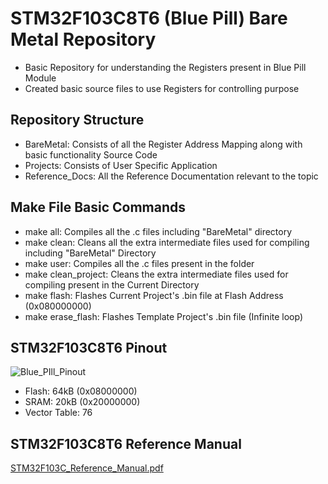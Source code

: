 # STM32F103C8T6 (Blue Pill) Bare Metal Repository
  - Basic Repository for understanding the Registers present in Blue Pill Module
  - Created basic source files to use Registers for controlling purpose  

## Repository Structure
  - BareMetal: Consists of all the Register Address Mapping along with basic functionality Source Code
  - Projects: Consists of User Specific Application
  - Reference_Docs: All the Reference Documentation relevant to the topic

## Make File Basic Commands
  - make all: Compiles all the .c files including "BareMetal" directory
  - make clean: Cleans all the extra intermediate files used for compiling including "BareMetal" Directory
  - make user: Compiles all the .c files present in the folder
  - make clean_project: Cleans the extra intermediate files used for compiling present in the Current Directory
  - make flash: Flashes Current Project's .bin file at Flash Address (0x080000000)
  - make erase_flash: Flashes Template Project's .bin file (Infinite loop) 

## STM32F103C8T6 Pinout
![Blue_PIll_Pinout](https://github.com/user-attachments/assets/13d3a619-ac7a-4799-9715-64730e110f1b)
  - Flash: 64kB (0x08000000)
  - SRAM: 20kB (0x20000000)
  - Vector Table: 76 

## STM32F103C8T6 Reference Manual
[STM32F103C_Reference_Manual.pdf](https://github.com/user-attachments/files/17596951/STM32F103C_Reference_Manual.pdf)
